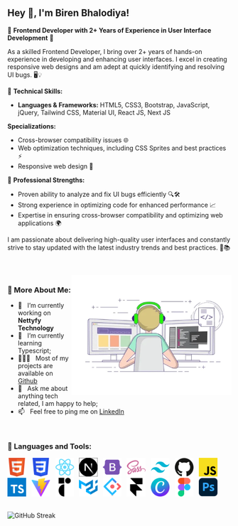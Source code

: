 ## Hey 👋, I'm Biren Bhalodiya!

🌟 **Frontend Developer with 2+ Years of Experience in User Interface Development** 🌟

As a skilled Frontend Developer, I bring over 2+ years of hands-on experience in developing and enhancing user interfaces. I excel in creating responsive web designs and am adept at quickly identifying and resolving UI bugs. 🖥️💡

🚀 **Technical Skills:**

- **Languages & Frameworks:** HTML5, CSS3, Bootstrap, JavaScript, jQuery, Tailwind CSS, Material UI, React JS, Next JS

**Specializations:**

- Cross-browser compatibility issues 🌐
- Web optimization techniques, including CSS Sprites and best practices ⚡
- Responsive web design 📱

💪 **Professional Strengths:**

- Proven ability to analyze and fix UI bugs efficiently 🔍🛠️
- Strong experience in optimizing code for enhanced performance 📈
- Expertise in ensuring cross-browser compatibility and optimizing web applications 🌍

I am passionate about delivering high-quality user interfaces and constantly strive to stay updated with the latest industry trends and best practices. 🌟📚

<br/>
<br/>

<img align="right" alt="GIF" src="/assets/developer.webp" width="360px"/>
  
### 🧐 More About Me:

- 🔭 &nbsp; I’m currently working on **Nettyfy Technology**
- 🌱 &nbsp; I’m currently learning Typescript;
- 👨🏻‍💻 &nbsp; Most of my projects are available on [Github](https://github.com/birenbhalodiya)
- 💬 &nbsp; Ask me about anything tech related, I am happy to help;
- 📫 &nbsp; Feel free to ping me on [LinkedIn](https://www.linkedin.com/in/biren-bhalodiya-699558237/)

<br>

### 🔨 Languages and Tools:

<!-- <a href="https://developer.mozilla.org/en-US/docs/Web/JavaScript" target="_blank"> <img align="left" alt="JavaScript" height ="42px" width='42px' style="margin: 5px; object-fit:content;"  src="https://raw.githubusercontent.com/rahul-jha98/github_readme_icons/main/language_and_tools/square/javascript/javascript.svg"> </a> &nbsp; -->

<a href="https://developer.mozilla.org/en-US/docs/Web/HTML" target="_blank"><img alt="Typescirpt" height ="42px" width='42px' src="/assets/technologies/html5.png"></a> &nbsp;
<a href="https://developer.mozilla.org/en-US/docs/Web/CSS" target="_blank"><img alt="Typescirpt" height ="42px" width='42px' src="/assets/technologies/css3.png"></a> &nbsp;
<a href="https://react.dev/" target="_blank"><img alt="Typescirpt" height ="42px" width='42px' src="/assets/technologies/reactjs.png"></a> &nbsp;
<a href="https://nextjs.org/" target="_blank"><img alt="Typescirpt" height ="42px" width='42px' src="/assets/technologies/nextjs2.png"></a> &nbsp;
<a href="https://getbootstrap.com/" target="_blank"><img alt="Typescirpt" height ="42px" width='42px' src="/assets/technologies/bootstrap5.png"></a> &nbsp;
<a href="https://sass-lang.com/" target="_blank"><img alt="Typescirpt" height ="42px" width='42px' src="/assets/technologies/sass.png"></a> &nbsp;
<a href="https://tailwindcss.com/" target="_blank"><img alt="Typescirpt" height ="42px" width='42px' src="/assets/technologies/tailwindcss.png"></a> &nbsp;
<a href="https://github.com/" target="_blank"><img alt="Typescirpt" height ="42px" width='42px' src="/assets/technologies/github.png"></a> &nbsp;
<a href="https://javascript.info/" target="_blank"><img alt="Typescirpt" height ="42px" width='42px' src="/assets/technologies/js.png"></a> &nbsp;
<a href="https://www.typescriptlang.org/" target="_blank"><img alt="Typescirpt" height ="42px" width='42px' src="/assets/technologies/typescript.png"></a> &nbsp;
<a href="https://vitejs.dev/" target="_blank"><img alt="Typescirpt" height ="42px" width='42px' src="/assets/technologies/vitejs.png"></a> &nbsp;
<a href="https://www.radix-ui.com/" target="_blank"><img alt="Typescirpt" height ="42px" width='42px' src="/assets/technologies/radixui.png"></a> &nbsp;
<a href="https://mui.com/material-ui/" target="_blank"><img alt="Typescirpt" height ="42px" width='42px' src="/assets/technologies/materialui.png"></a> &nbsp;
<a href="https://ant.design/" target="_blank"><img alt="Typescirpt" height ="42px" width='42px' src="/assets/technologies/antd.png"></a> &nbsp;
<a href="https://www.framer.com/" target="_blank"><img alt="Typescirpt" height ="42px" width='42px' src="/assets/technologies/framer.png"></a> &nbsp;
<a href="https://www.canva.com/" target="_blank"><img alt="Typescirpt" height ="42px" width='42px' src="/assets/technologies/canva.png"></a> &nbsp;
<a href="https://www.figma.com" target="_blank"><img alt="Typescirpt" height ="42px" width='42px' src="/assets/technologies/figma.png"></a> &nbsp;
<a href="https://www.adobe.com/in/products/photoshop.html" target="_blank"><img alt="Typescirpt" height ="42px" width='42px' src="/assets/technologies/ps.png"></a> &nbsp;

<br>

<img src="https://streak-stats.demolab.com?user=birenbhalodiya" alt="GitHub Streak" />
